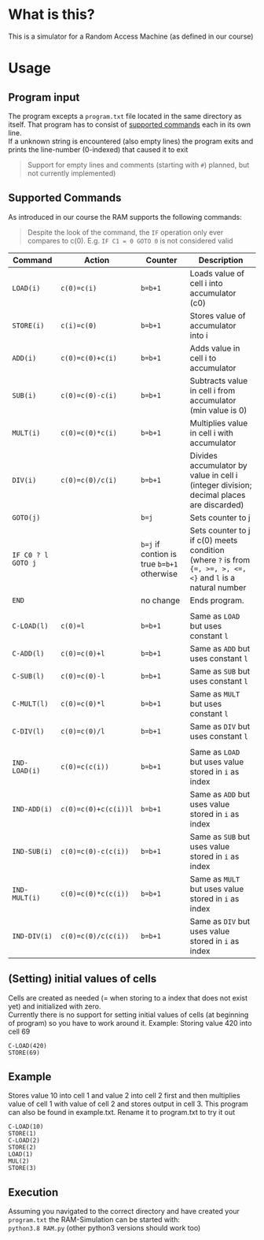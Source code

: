 # What is this?

This is a simulator for a Random Access Machine (as defined in our course)

# Usage

## Program input

The program excepts a `program.txt` file located in the same directory as itself. That program has to consist of [supported commands](#supported-commands) each in its own line.  
If a unknown string is encountered (also empty lines) the program exits and prints the line-number (0-indexed) that caused it to exit

> Support for empty lines and comments (starting with `#`) planned, but not currently implemented)

## Supported Commands

As introduced in our course the RAM supports the following commands:

> Despite the look of the command, the `IF` operation only ever compares to c(0). E.g. `IF C1 = 0 GOTO 0` is not considered valid

| Command            | Action               | Counter                                    | Description                                                                                                  |
| ------------------ | -------------------- | ------------------------------------------ | ------------------------------------------------------------------------------------------------------------ |
| `LOAD(i)`          | `c(0)=c(i)`          | `b=b+1`                                    | Loads value of cell i into accumulator (c0)                                                                  |
| `STORE(i)`         | `c(i)=c(0)`          | `b=b+1`                                    | Stores value of accumulator into i                                                                           |
| `ADD(i)`           | `c(0)=c(0)+c(i)`     | `b=b+1`                                    | Adds value in cell i to accumulator                                                                          |
| `SUB(i)`           | `c(0)=c(0)-c(i)`     | `b=b+1`                                    | Subtracts value in cell i from accumulator (min value is 0)                                                  |
| `MULT(i)`          | `c(0)=c(0)*c(i)`     | `b=b+1`                                    | Multiplies value in cell i with accumulator                                                                  |
| `DIV(i)`           | `c(0)=c(0)/c(i)`     | `b=b+1`                                    | Divides accumulator by value in cell i (integer division; decimal places are discarded)                      |
| `GOTO(j)`          |                      | `b=j`                                      | Sets counter to j                                                                                            |
| `IF C0 ? l GOTO j` |                      | `b=j` if contion is true `b=b+1` otherwise | Sets counter to j if c(0) meets condition (where `?` is from `{=, >=, >, <=, <}` and `l` is a natural number |
| `END`              |                      | no change                                  | Ends program.                                                                                                |
|                    |                      |                                            |                                                                                                              |
| `C-LOAD(l)`        | `c(0)=l`             | `b=b+1`                                    | Same as `LOAD` but uses constant `l`                                                                         |
| `C-ADD(l)`         | `c(0)=c(0)+l`        | `b=b+1`                                    | Same as `ADD` but uses constant `l`                                                                          |
| `C-SUB(l)`         | `c(0)=c(0)-l`        | `b=b+1`                                    | Same as `SUB` but uses constant `l`                                                                          |
| `C-MULT(l)`        | `c(0)=c(0)*l`        | `b=b+1`                                    | Same as `MULT` but uses constant `l`                                                                         |
| `C-DIV(l)`         | `c(0)=c(0)/l`        | `b=b+1`                                    | Same as `DIV` but uses constant `l`                                                                          |
|                    |                      |                                            |                                                                                                              |
| `IND-LOAD(i)`      | `c(0)=c(c(i))`       | `b=b+1`                                    | Same as `LOAD` but uses value stored in `i` as index                                                         |
| `IND-ADD(i)`       | `c(0)=c(0)+c(c(i))l` | `b=b+1`                                    | Same as `ADD` but uses value stored in `i` as index                                                          |
| `IND-SUB(i)`       | `c(0)=c(0)-c(c(i))`  | `b=b+1`                                    | Same as `SUB` but uses value stored in `i` as index                                                          |
| `IND-MULT(i)`      | `c(0)=c(0)*c(c(i))`  | `b=b+1`                                    | Same as `MULT` but uses value stored in `i` as index                                                         |
| `IND-DIV(i)`       | `c(0)=c(0)/c(c(i))`  | `b=b+1`                                    | Same as `DIV` but uses value stored in `i` as index                                                          |

## (Setting) initial values of cells

Cells are created as needed (= when storing to a index that does not exist yet) and initialized with zero.  
Currently there is no support for setting initial values of cells (at beginning of program) so you have to work around it.
Example: Storing value 420 into cell 69

```
C-LOAD(420)
STORE(69)
```

## Example

Stores value 10 into cell 1 and value 2 into cell 2 first and then multiplies value of cell 1 with value of cell 2 and stores output in cell 3. This program can also be found in example.txt. Rename it to program.txt to try it out

```
C-LOAD(10)
STORE(1)
C-LOAD(2)
STORE(2)
LOAD(1)
MUL(2)
STORE(3)
```

## Execution

Assuming you navigated to the correct directory and have created your `program.txt` the RAM-Simulation can be started with:  
`python3.8 RAM.py` (other python3 versions should work too)
